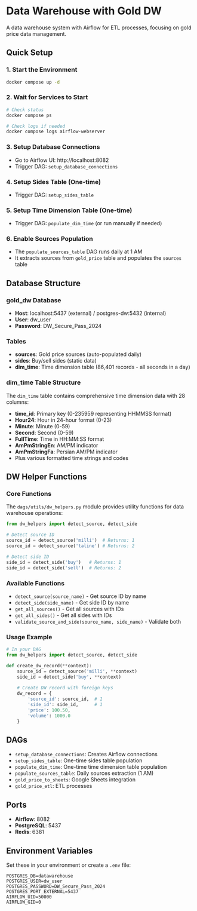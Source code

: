 # Data Warehouse with Gold DW

A data warehouse system with Airflow for ETL processes, focusing on gold price data management.

## Quick Setup

### 1. Start the Environment
```bash
docker compose up -d
```

### 2. Wait for Services to Start
```bash
# Check status
docker compose ps

# Check logs if needed
docker compose logs airflow-webserver
```

### 3. Setup Database Connections
- Go to Airflow UI: http://localhost:8082
- Trigger DAG: `setup_database_connections`

### 4. Setup Sides Table (One-time)
- Trigger DAG: `setup_sides_table`

### 5. Setup Time Dimension Table (One-time)
- Trigger DAG: `populate_dim_time` (or run manually if needed)

### 6. Enable Sources Population
- The `populate_sources_table` DAG runs daily at 1 AM
- It extracts sources from `gold_price` table and populates the `sources` table

## Database Structure

### gold_dw Database
- **Host**: localhost:5437 (external) / postgres-dw:5432 (internal)
- **User**: dw_user
- **Password**: DW_Secure_Pass_2024

### Tables
- **sources**: Gold price sources (auto-populated daily)
- **sides**: Buy/sell sides (static data)
- **dim_time**: Time dimension table (86,401 records - all seconds in a day)

### dim_time Table Structure
The `dim_time` table contains comprehensive time dimension data with 28 columns:
- **time_id**: Primary key (0-235959 representing HHMMSS format)
- **Hour24**: Hour in 24-hour format (0-23)
- **Minute**: Minute (0-59)
- **Second**: Second (0-59)
- **FullTime**: Time in HH:MM:SS format
- **AmPmStringEn**: AM/PM indicator
- **AmPmStringFa**: Persian AM/PM indicator
- Plus various formatted time strings and codes

## DW Helper Functions

### Core Functions
The `dags/utils/dw_helpers.py` module provides utility functions for data warehouse operations:

```python
from dw_helpers import detect_source, detect_side

# Detect source ID
source_id = detect_source('milli')  # Returns: 1
source_id = detect_source('taline') # Returns: 2

# Detect side ID
side_id = detect_side('buy')   # Returns: 1
side_id = detect_side('sell')  # Returns: 2
```

### Available Functions
- `detect_source(source_name)` - Get source ID by name
- `detect_side(side_name)` - Get side ID by name
- `get_all_sources()` - Get all sources with IDs
- `get_all_sides()` - Get all sides with IDs
- `validate_source_and_side(source_name, side_name)` - Validate both

### Usage Example
```python
# In your DAG
from dw_helpers import detect_source, detect_side

def create_dw_record(**context):
    source_id = detect_source('milli', **context)
    side_id = detect_side('buy', **context)
    
    # Create DW record with foreign keys
    dw_record = {
        'source_id': source_id,  # 1
        'side_id': side_id,      # 1
        'price': 100.50,
        'volume': 1000.0
    }
```

## DAGs
- `setup_database_connections`: Creates Airflow connections
- `setup_sides_table`: One-time sides table population
- `populate_dim_time`: One-time time dimension table population
- `populate_sources_table`: Daily sources extraction (1 AM)
- `gold_price_to_sheets`: Google Sheets integration
- `gold_price_etl`: ETL processes

## Ports
- **Airflow**: 8082
- **PostgreSQL**: 5437
- **Redis**: 6381

## Environment Variables
Set these in your environment or create a `.env` file:
```
POSTGRES_DB=datawarehouse
POSTGRES_USER=dw_user
POSTGRES_PASSWORD=DW_Secure_Pass_2024
POSTGRES_PORT_EXTERNAL=5437
AIRFLOW_UID=50000
AIRFLOW_GID=0
``` 